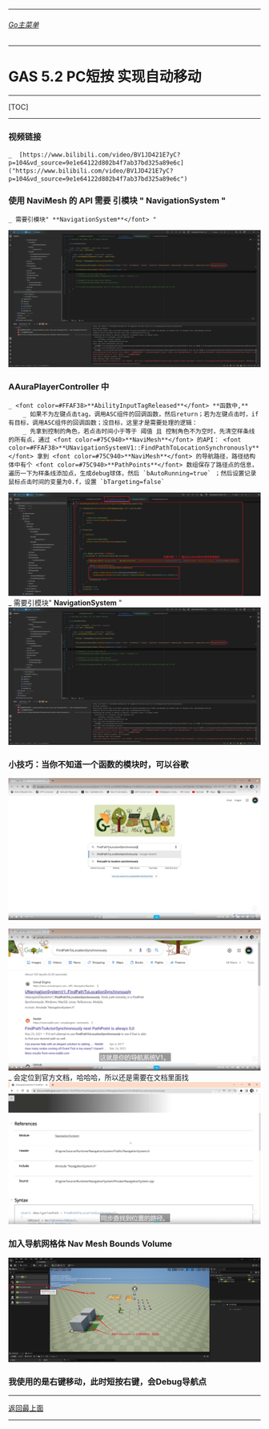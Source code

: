 ___________________________________________________________________________________________
###### [Go主菜单](../MainMenu.md)
___________________________________________________________________________________________

# GAS 5.2 PC短按 实现自动移动

___________________________________________________________________________________________

[TOC]

___________________________________________________________________________________________

### 视频链接
    _  [https://www.bilibili.com/video/BV1JD421E7yC?p=104&vd_source=9e1e64122d802b4f7ab37bd325a89e6c]("https://www.bilibili.com/video/BV1JD421E7yC?p=104&vd_source=9e1e64122d802b4f7ab37bd325a89e6c")
### 使用 **NaviMesh** 的 **API** 需要 **引模块** **"** **NavigationSystem**</font> **"**
    _ 需要引模块" **NavigationSystem**</font> "  
![图片](https://github.com/liyunlong618/LiYunLongKnowledgeLibrary/blob/main/UECPP/Models/GAS/GAS_2_Aura/DetailContent/Image/GAS_032/113058_475192.png?raw=true)
### AAuraPlayerController 中
    _ <font color=#FFAF38>**AbilityInputTagReleased**</font> **函数中,**
        _ 如果不为左键点击tag，调用ASC组件的回调函数，然后return；若为左键点击时，if有目标，调用ASC组件的回调函数；没目标，这里才是需要处理的逻辑：
        _ 先拿到控制的角色，若点击时间小于等于 阈值 且 控制角色不为空时，先清空样条线的所有点，通过 <font color=#75C940>**NaviMesh**</font> 的API： <font color=#FFAF38>**UNavigationSystemV1::FindPathToLocationSynchronously**</font> 拿到 <font color=#75C940>**NaviMesh**</font> 的导航路径，路径结构体中有个 <font color=#75C940>**PathPoints**</font> 数组保存了路径点的信息，遍历一下为样条线添加点，生成debug球体，然后 `bAutoRunning=true` ；然后设置记录鼠标点击时间的变量为0.f，设置 `bTargeting=false`
         
![图片](https://github.com/liyunlong618/LiYunLongKnowledgeLibrary/blob/main/UECPP/Models/GAS/GAS_2_Aura/DetailContent/Image/GAS_032/637612_886080.png?raw=true)
            _ 需要引模块" **NavigationSystem**</font> "  
![图片](https://github.com/liyunlong618/LiYunLongKnowledgeLibrary/blob/main/UECPP/Models/GAS/GAS_2_Aura/DetailContent/Image/GAS_032/711087_988406.png?raw=true)
### 小技巧：当你不知道一个函数的模块时，可以谷歌
     
![图片](https://github.com/liyunlong618/LiYunLongKnowledgeLibrary/blob/main/UECPP/Models/GAS/GAS_2_Aura/DetailContent/Image/GAS_032/679958_782482.png?raw=true)
     
![图片](https://github.com/liyunlong618/LiYunLongKnowledgeLibrary/blob/main/UECPP/Models/GAS/GAS_2_Aura/DetailContent/Image/GAS_032/259772_140573.png?raw=true)
    _ 会定位到官方文档，哈哈哈，所以还是需要在文档里面找  
![图片](https://github.com/liyunlong618/LiYunLongKnowledgeLibrary/blob/main/UECPP/Models/GAS/GAS_2_Aura/DetailContent/Image/GAS_032/193824_382242.png?raw=true)
### 加入导航网格体 **Nav Mesh Bounds Volume**</font>
     
![图片](https://github.com/liyunlong618/LiYunLongKnowledgeLibrary/blob/main/UECPP/Models/GAS/GAS_2_Aura/DetailContent/Image/GAS_032/273431_263758.png?raw=true)
### 我使用的是右键移动，此时短按右键，会Debug导航点

___________________________________________________________________________________________

[返回最上面](#Go主菜单)
___________________________________________________________________________________________